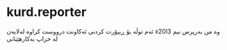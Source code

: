 # kurd.reporter
ئەم توڵە بۆ ڕیپۆرت کردنی ئەکاونت درووست کراوە لەلایەن x20l3 وە من بەرپرس نیم لە خراپ بەکارهێنانی
